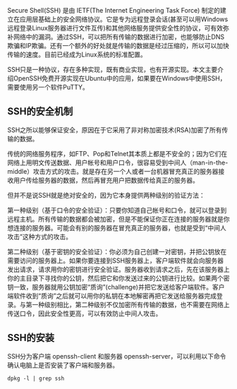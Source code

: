 Secure Shell(SSH) 是由 IETF(The Internet Engineering Task Force) 制定的建立在应用层基础上的安全网络协议。它是专为远程登录会话(甚至可以用Windows远程登录Linux服务器进行文件互传)和其他网络服务提供安全性的协议，可有效弥补网络中的漏洞。通过SSH，可以把所有传输的数据进行加密，也能够防止DNS欺骗和IP欺骗。还有一个额外的好处就是传输的数据是经过压缩的，所以可以加快传输的速度。目前已经成为Linux系统的标准配置。

SSH只是一种协议，存在多种实现，既有商业实现，也有开源实现。本文主要介绍OpenSSH免费开源实现在Ubuntu中的应用，如果要在Windows中使用SSH，需要使用另一个软件PuTTY。

## SSH的安全机制
SSH之所以能够保证安全，原因在于它采用了非对称加密技术(RSA)加密了所有传输的数据。

传统的网络服务程序，如FTP、Pop和Telnet其本质上都是不安全的；因为它们在网络上用明文传送数据、用户帐号和用户口令，很容易受到中间人（man-in-the-middle）攻击方式的攻击。就是存在另一个人或者一台机器冒充真正的服务器接收用户传给服务器的数据，然后再冒充用户把数据传给真正的服务器。

但并不是说SSH就是绝对安全的，因为它本身提供两种级别的验证方法：

第一种级别（基于口令的安全验证）：只要你知道自己帐号和口令，就可以登录到远程主机。所有传输的数据都会被加密，但是不能保证你正在连接的服务器就是你想连接的服务器。可能会有别的服务器在冒充真正的服务器，也就是受到“中间人攻击”这种方式的攻击。

第二种级别（基于密钥的安全验证）：你必须为自己创建一对密钥，并把公钥放在需要访问的服务器上。如果你要连接到SSH服务器上，客户端软件就会向服务器发出请求，请求用你的密钥进行安全验证。服务器收到请求之后，先在该服务器上你的主目录下寻找你的公钥，然后把它和你发送过来的公钥进行比较。如果两个密钥一致，服务器就用公钥加密“质询”(challenge)并把它发送给客户端软件。客户端软件收到“质询”之后就可以用你的私钥在本地解密再把它发送给服务器完成登录。与第一种级别相比，第二种级别不仅加密所有传输的数据，也不需要在网络上传送口令，因此安全性更高，可以有效防止中间人攻击。

## SSH的安装
SSH分为客户端 openssh-client 和服务器 openssh-server，可以利用以下命令确认电脑上是否安装了客户端和服务器。

```apacheconfig
dpkg -l | grep ssh
```